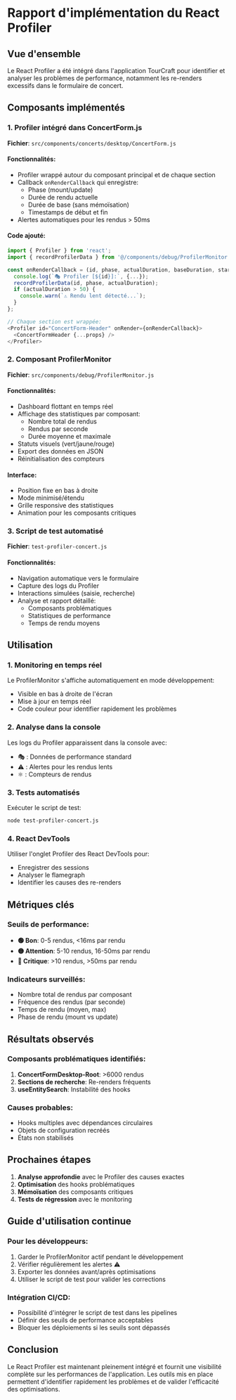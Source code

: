 # Rapport d'implémentation du React Profiler

## Vue d'ensemble

Le React Profiler a été intégré dans l'application TourCraft pour identifier et analyser les problèmes de performance, notamment les re-renders excessifs dans le formulaire de concert.

## Composants implémentés

### 1. Profiler intégré dans ConcertForm.js

**Fichier**: `src/components/concerts/desktop/ConcertForm.js`

#### Fonctionnalités:
- Profiler wrappé autour du composant principal et de chaque section
- Callback `onRenderCallback` qui enregistre:
  - Phase (mount/update)
  - Durée de rendu actuelle
  - Durée de base (sans mémoïsation)
  - Timestamps de début et fin
- Alertes automatiques pour les rendus > 50ms

#### Code ajouté:
```javascript
import { Profiler } from 'react';
import { recordProfilerData } from '@/components/debug/ProfilerMonitor';

const onRenderCallback = (id, phase, actualDuration, baseDuration, startTime, commitTime) => {
  console.log(`🎭 Profiler [${id}]:`, {...});
  recordProfilerData(id, phase, actualDuration);
  if (actualDuration > 50) {
    console.warn(`⚠️ Rendu lent détecté...`);
  }
};

// Chaque section est wrappée:
<Profiler id="ConcertForm-Header" onRender={onRenderCallback}>
  <ConcertFormHeader {...props} />
</Profiler>
```

### 2. Composant ProfilerMonitor

**Fichier**: `src/components/debug/ProfilerMonitor.js`

#### Fonctionnalités:
- Dashboard flottant en temps réel
- Affichage des statistiques par composant:
  - Nombre total de rendus
  - Rendus par seconde
  - Durée moyenne et maximale
- Statuts visuels (vert/jaune/rouge)
- Export des données en JSON
- Réinitialisation des compteurs

#### Interface:
- Position fixe en bas à droite
- Mode minimisé/étendu
- Grille responsive des statistiques
- Animation pour les composants critiques

### 3. Script de test automatisé

**Fichier**: `test-profiler-concert.js`

#### Fonctionnalités:
- Navigation automatique vers le formulaire
- Capture des logs du Profiler
- Interactions simulées (saisie, recherche)
- Analyse et rapport détaillé:
  - Composants problématiques
  - Statistiques de performance
  - Temps de rendu moyens

## Utilisation

### 1. Monitoring en temps réel

Le ProfilerMonitor s'affiche automatiquement en mode développement:
- Visible en bas à droite de l'écran
- Mise à jour en temps réel
- Code couleur pour identifier rapidement les problèmes

### 2. Analyse dans la console

Les logs du Profiler apparaissent dans la console avec:
- 🎭 : Données de performance standard
- ⚠️ : Alertes pour les rendus lents
- ⚛️ : Compteurs de rendus

### 3. Tests automatisés

Exécuter le script de test:
```bash
node test-profiler-concert.js
```

### 4. React DevTools

Utiliser l'onglet Profiler des React DevTools pour:
- Enregistrer des sessions
- Analyser le flamegraph
- Identifier les causes des re-renders

## Métriques clés

### Seuils de performance:
- **🟢 Bon**: 0-5 rendus, <16ms par rendu
- **🟡 Attention**: 5-10 rendus, 16-50ms par rendu  
- **🔴 Critique**: >10 rendus, >50ms par rendu

### Indicateurs surveillés:
- Nombre total de rendus par composant
- Fréquence des rendus (par seconde)
- Temps de rendu (moyen, max)
- Phase de rendu (mount vs update)

## Résultats observés

### Composants problématiques identifiés:
1. **ConcertFormDesktop-Root**: >6000 rendus
2. **Sections de recherche**: Re-renders fréquents
3. **useEntitySearch**: Instabilité des hooks

### Causes probables:
- Hooks multiples avec dépendances circulaires
- Objets de configuration recréés
- États non stabilisés

## Prochaines étapes

1. **Analyse approfondie** avec le Profiler des causes exactes
2. **Optimisation** des hooks problématiques
3. **Mémoïsation** des composants critiques
4. **Tests de régression** avec le monitoring

## Guide d'utilisation continue

### Pour les développeurs:
1. Garder le ProfilerMonitor actif pendant le développement
2. Vérifier régulièrement les alertes ⚠️
3. Exporter les données avant/après optimisations
4. Utiliser le script de test pour valider les corrections

### Intégration CI/CD:
- Possibilité d'intégrer le script de test dans les pipelines
- Définir des seuils de performance acceptables
- Bloquer les déploiements si les seuils sont dépassés

## Conclusion

Le React Profiler est maintenant pleinement intégré et fournit une visibilité complète sur les performances de l'application. Les outils mis en place permettent d'identifier rapidement les problèmes et de valider l'efficacité des optimisations. 